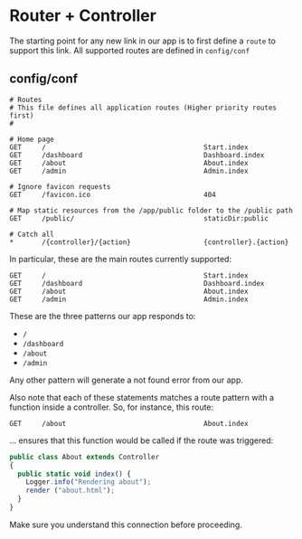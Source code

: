 # Router + Controller

The starting point for any new link in our app is to first define a `route` to support this link. All supported routes are defined in `config/conf`

## config/conf

~~~
# Routes
# This file defines all application routes (Higher priority routes first)
# 

# Home page
GET     /                                       Start.index
GET     /dashboard                              Dashboard.index
GET     /about                                  About.index
GET     /admin                                  Admin.index

# Ignore favicon requests
GET     /favicon.ico                            404

# Map static resources from the /app/public folder to the /public path
GET     /public/                                staticDir:public

# Catch all
*       /{controller}/{action}                  {controller}.{action}
~~~

In particular, these are the main routes currently supported:

~~~
GET     /                                       Start.index
GET     /dashboard                              Dashboard.index
GET     /about                                  About.index
GET     /admin                                  Admin.index
~~~

These are the three patterns our app responds to: 

- `/`
- `/dashboard`
- `/about`
- `/admin`

Any other pattern will generate a not found error from our app.

Also note that each of these statements matches a route pattern with a function inside a controller. So, for instance, this route:

~~~
GET     /about                                  About.index
~~~

... ensures that this function would be called if the route was triggered:

~~~js
public class About extends Controller
{
  public static void index() {
    Logger.info("Rendering about");
    render ("about.html");
  }
}
~~~

Make sure you understand this connection before proceeding.
